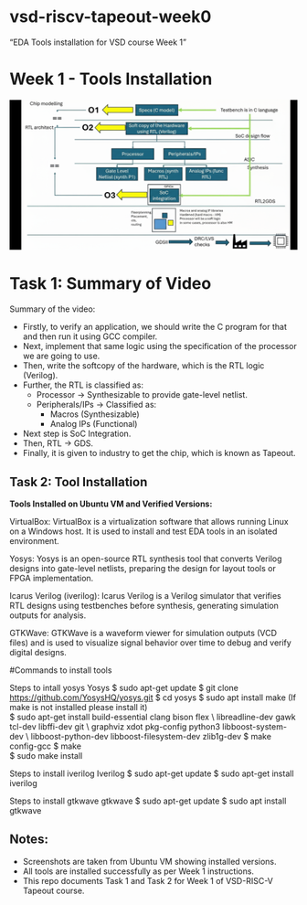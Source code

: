 # vsd-riscv-tapeout-week0
“EDA Tools installation for VSD course Week 1”

# Week 1 - Tools Installation
![Video Screenshot](Video_summary.png)

# Task 1: Summary of Video

Summary of the video:

* Firstly, to verify an application, we should write the C program for that and then run it using GCC compiler.  
* Next, implement that same logic using the specification of the processor we are going to use.  
* Then, write the softcopy of the hardware, which is the RTL logic (Verilog).  
* Further, the RTL is classified as:
  * Processor → Synthesizable to provide gate-level netlist.  
  * Peripherals/IPs → Classified as:
    * Macros (Synthesizable)  
    * Analog IPs (Functional)  
* Next step is SoC Integration.  
* Then, RTL → GDS.  
* Finally, it is given to industry to get the chip, which is known as Tapeout.  


## Task 2: Tool Installation

**Tools Installed on Ubuntu VM and Verified Versions:**

VirtualBox:
VirtualBox is a virtualization software that allows running Linux on a Windows host. It is used to install and test EDA tools in an isolated environment.

Yosys:
Yosys is an open-source RTL synthesis tool that converts Verilog designs into gate-level netlists, preparing the design for layout tools or FPGA implementation.

Icarus Verilog (iverilog):
Icarus Verilog is a Verilog simulator that verifies RTL designs using testbenches before synthesis, generating simulation outputs for analysis.

GTKWave:
GTKWave is a waveform viewer for simulation outputs (VCD files) and is used to visualize signal behavior over time to debug and verify digital designs.

#Commands to install tools

Steps to intall yosys
Yosys 
$ sudo apt-get update 
$ git clone https://github.com/YosysHQ/yosys.git 
$ cd yosys 
$ sudo apt install make (If make is not installed please install it)  
$ sudo apt-get install build-essential clang bison flex \ 
libreadline-dev gawk tcl-dev libffi-dev git \ 
graphviz xdot pkg-config python3 libboost-system-dev \ 
libboost-python-dev libboost-filesystem-dev zlib1g-dev 
$ make config-gcc 
$ make  
$ sudo make install

Steps to install iverilog 
Iverilog 
$ sudo apt-get update 
$ sudo apt-get install iverilog 

Steps to install gtkwave 
gtkwave 
$ sudo apt-get update 
$ sudo apt install gtkwave 

## Notes:
- Screenshots are taken from Ubuntu VM showing installed versions.  
- All tools are installed successfully as per Week 1 instructions.  
- This repo documents Task 1 and Task 2 for Week 1 of VSD-RISC-V Tapeout course.
